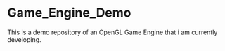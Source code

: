 # Game_Engine_Demo
This is a demo repository of an OpenGL Game Engine that i am currently developing.

